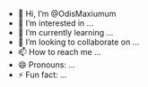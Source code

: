 - 👋 Hi, I’m @OdisMaxiumum
- 👀 I’m interested in ...
- 🌱 I’m currently learning ...
- 💞️ I’m looking to collaborate on ...
- 📫 How to reach me ...
- 😄 Pronouns: ...
- ⚡ Fun fact: ...

<!---
OdisMaxiumum/OdisMaxiumum is a ✨ special ✨ repository because its `README.md` (this file) appears on your GitHub profile.
You can click the Preview link to take a look at your changes.
--->
